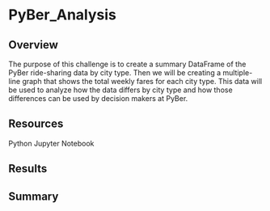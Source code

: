 # PyBer_Analysis

## Overview

The purpose of this challenge is to create a summary DataFrame of the PyBer ride-sharing data by city type. Then we will be creating a multiple-line graph that shows the total weekly fares for each city type. This data will be used to analyze how the data differs by city type and how those differences can be used by decision makers at PyBer.

## Resources
Python
Jupyter Notebook

## Results

## Summary
